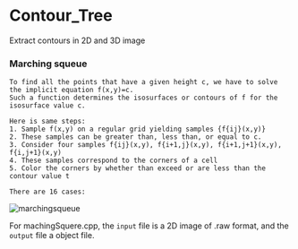 # Contour_Tree
Extract contours in 2D and 3D image

### Marching squeue

    To find all the points that have a given height c, we have to solve the implicit equation f(x,y)=c. 
    Such a function determines the isosurfaces or contours of f for the isosurface value c.
    
    Here is same steps:
    1. Sample f(x,y) on a regular grid yielding samples {f{ij}(x,y)}
    2. These samples can be greater than, less than, or equal to c.
    3. Consider four samples f{ij}(x,y), f{i+1,j}(x,y), f{i+1,j+1}(x,y), f{i,j+1}(x,y) 
    4. These samples correspond to the corners of a cell
    5. Color the corners by whether than exceed or are less than the contour value t
    
    There are 16 cases:
![marchingsqueue]("https://github.com/KokoFan16/Contour_Tree/blob/master/image/16cases.png")
    
For machingSquere.cpp, the ```input``` file is a 2D image of .raw format, and the ```output``` file a object file.
